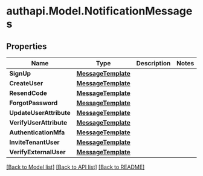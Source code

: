 # authapi.Model.NotificationMessages

## Properties

Name | Type | Description | Notes
------------ | ------------- | ------------- | -------------
**SignUp** | [**MessageTemplate**](MessageTemplate.md) |  | 
**CreateUser** | [**MessageTemplate**](MessageTemplate.md) |  | 
**ResendCode** | [**MessageTemplate**](MessageTemplate.md) |  | 
**ForgotPassword** | [**MessageTemplate**](MessageTemplate.md) |  | 
**UpdateUserAttribute** | [**MessageTemplate**](MessageTemplate.md) |  | 
**VerifyUserAttribute** | [**MessageTemplate**](MessageTemplate.md) |  | 
**AuthenticationMfa** | [**MessageTemplate**](MessageTemplate.md) |  | 
**InviteTenantUser** | [**MessageTemplate**](MessageTemplate.md) |  | 
**VerifyExternalUser** | [**MessageTemplate**](MessageTemplate.md) |  | 

[[Back to Model list]](../README.md#documentation-for-models) [[Back to API list]](../README.md#documentation-for-api-endpoints) [[Back to README]](../README.md)

